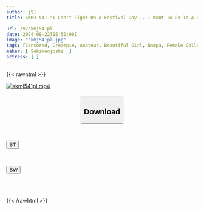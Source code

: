 ```yaml
---
author: j91
title: SKMJ-541 "I Can't Fight On A Festival Day... I Want To Go To A Hotel" Got It On A Matching App! Summer Festival NTR! Matched With A Beautiful Woman In A Yukata Who Had A Fight With Her Boyfriend At A Festival. A Summer Memory Of Cumming Inside Her Until Her Sexual Desire Was Relieved

url: /v/skmj541pl
date: 2024-08-22T15:50:00Z
image: "skmj541pl.jpg"
tags: [Censored, Creampie, Amateur, Beautiful Girl, Nampa, Female College Student, Kimono, Mourning, Cuckold	]
maker: [ Sekimenjoshi  ]
actress: [ ]
---
```



{{< rawhtml >}}

<div class="video" data-videoid="V7r7loXOY2tK7Wb">
    <a href="javascript:;">
        <img src="/v/skmj541pl/skmj541pl.jpg" width="WIDTH" height="HEIGHT" alt="skmj541pl.mp4" loading="lazy">
    </a>
</div>

<script type="text/javascript" src="https://j91.asia/asset/on-demand-st.js"></script>

<br>
  <link rel="stylesheet" href="https://j91.asia/asset/bs5.css">
  
  <center>
  <button class="btn btn-primary" type="button" data-bs-toggle="collapse" data-bs-target=".multi-collapse" aria-expanded="false" aria-controls="multiCollapseExample1 multiCollapseExample2"><h2>Download</h2></button></center>
</p>
<div class="row">
  <div class="col">
    <div class="collapse multi-collapse" id="multiCollapseExample1">
      <div class="card card-body">
	      	      <br>
<div class="buttons">  
<p><a href="/v/skmj541pl/st.html" target="_blank"><button class="btn-hover color-3"><i class="fa fa-download"></i> ST</button></a></p></div>
    </div>
  </div>
</div>
  <div class="col">
    <div class="collapse multi-collapse" id="multiCollapseExample2">
      <div class="card card-body">
	      <br>
<div class="buttons">
<p><a href="/v/skmj541pl/sw.html" target="_blank"><button class="btn-hover color-2"><i class="fa fa-download"></i> SW</button></a></p></div>
<br><br>
      </div>
    </div>
  </div>
</div>

{{< /rawhtml >}}